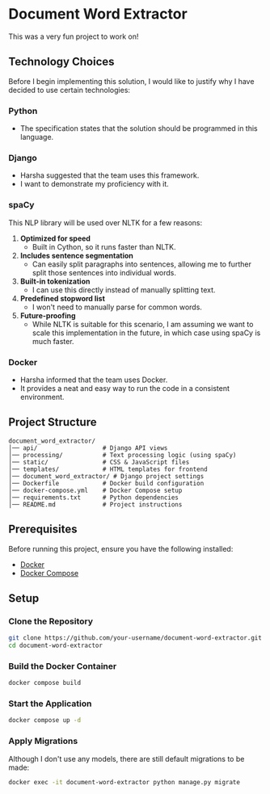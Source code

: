 # Document Word Extractor
This was a very fun project to work on!

## Technology Choices

Before I begin implementing this solution, I would like to justify why I have decided to use certain technologies:

### Python
- The specification states that the solution should be programmed in this language.

### Django
- Harsha suggested that the team uses this framework.
- I want to demonstrate my proficiency with it.

### spaCy
This NLP library will be used over NLTK for a few reasons:

1. **Optimized for speed**  
   - Built in Cython, so it runs faster than NLTK.
2. **Includes sentence segmentation**  
   - Can easily split paragraphs into sentences, allowing me to further split those sentences into individual words.
3. **Built-in tokenization**  
   - I can use this directly instead of manually splitting text.
4. **Predefined stopword list**  
   - I won't need to manually parse for common words.
5. **Future-proofing**  
   - While NLTK is suitable for this scenario, I am assuming we want to scale this implementation in the future, in which case using spaCy is much faster.
  
### Docker
 - Harsha informed that the team uses Docker.
 - It provides a neat and easy way to run the code in a consistent environment.

## Project Structure

```
document_word_extractor/
│── api/                  # Django API views
│── processing/           # Text processing logic (using spaCy)
│── static/               # CSS & JavaScript files
│── templates/            # HTML templates for frontend
│── document_word_extractor/ # Django project settings
│── Dockerfile            # Docker build configuration
│── docker-compose.yml    # Docker Compose setup
│── requirements.txt      # Python dependencies
│── README.md             # Project instructions
```

## Prerequisites

Before running this project, ensure you have the following installed:

- [Docker](https://docs.docker.com/get-docker/)
- [Docker Compose](https://docs.docker.com/compose/install/)

## Setup

### Clone the Repository

```sh
git clone https://github.com/your-username/document-word-extractor.git
cd document-word-extractor
```

### Build the Docker Container

```sh
docker compose build
```

### Start the Application

```sh
docker compose up -d
```

### Apply Migrations

Although I don't use any models, there are still default migrations to be made:

```sh
docker exec -it document-word-extractor python manage.py migrate
```

